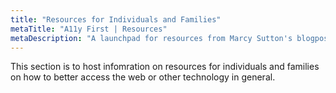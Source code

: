 ```yaml
---
title: "Resources for Individuals and Families"
metaTitle: "A11y First | Resources"
metaDescription: "A launchpad for resources from Marcy Sutton's blogpost on web accessibility resources."
---
```


This section is to host infomration on resources for individuals and families on how to better access the web or other technology in general.
